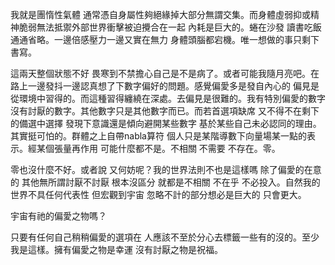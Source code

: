 我就是團惰性氣體 通常憑自身屬性夠絕緣掉大部分無謂交集。而身體虛弱抑或精神脆弱無法抵禦外部世界衝擊被迫攪合在一起 內耗是巨大的。蜷在沙發 讀書吃飯通通省略。一邊倍感壓力一邊又實在無力 身體頭腦都宕機。唯一想做的事只剩下書寫。

這兩天整個狀態不好 畏寒到不禁擔心自己是不是病了。或者可能我隨月亮吧。在路上一邊發抖一邊認真想了下數字偏好的問題。感覺偏愛多是發自內心的 偏見是從環境中習得的。而這種習得纏繞在深處。去偏見是很難的。我有特別偏愛的數字 沒有討厭的數字。其他數字只是其他數字而已。而若首選項缺席 又不得不在剩下的備選中選擇 發現下意識還是傾向避開某些數字 基於某些自己未必認同的理由。其實挺可怕的。群體之上自帶nabla算符 個人只是某階導數下向量場某一點的表示。經某個張量再作用 可能什麼都不是。不相關 不需要 不存在。零。

零也沒什麼不好。或者說 又何妨呢？我的世界法則不也是這樣嗎 除了偏愛的在意的 其他無所謂討厭不討厭 根本沒區分 就都是不相關 不在乎 不必投入。自然我的世界不具任何代表性 但宏觀到宇宙 忽略不計的部分想必是巨大的 只會更大。

宇宙有祂的偏愛之物嗎？

只要有任何自己稍稍偏愛的選項在 人應該不至於分心去標籤一些有的沒的。至少我是這樣。擁有偏愛之物是幸運 沒有討厭之物是祝福。
